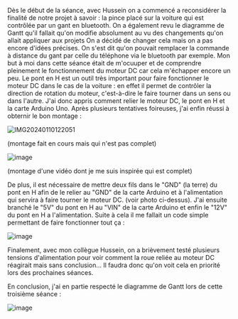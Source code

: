 Dès le début de la séance, avec Hussein on a commencé a reconsidérer la finalité de notre projet à savoir : la pince placé sur la voiture qui est contrôlée par un gant en bluetooth. On a également revu le diagramme de Gantt qu'il fallait qu'on modifie absolument au vu des changements qu'on allait appliquer aux projets
On a décidé de changer cela mais on a pas encore d'idées précises. On s'est dit qu'on pouvait remplacer la commande à distance du gant par celle du téléphone via le bluetooth par exemple.
Mon but à moi dans cette séance était de m'ocuuper et de comprendre pleinement le fonctionnement du moteur DC car cela m'échapper encore un peu. Le pont en H est un outil très important pour faire fonctionner le moteur DC dans le cas de la voiture : en effet il permet de contrôler la direction de rotation du moteur, c'est-à-dire le faire tourner dans un sens ou dans l'autre.
J'ai donc appris comment relier le moteur DC, le pont en H et la carte Arduino Uno. Après plusieurs tentatives foireuses, j'ai enfin réussi à obternir le bon montage :

![IMG20240110122051](https://github.com/hbtounes/projet-Arduino-Bentounes-Cayla/assets/134288995/443ea06c-34c0-4715-bd46-c03ce9f9d866) 

(montage fait en cours mais qui n'est pas complet)

![image](https://github.com/hbtounes/projet-Arduino-Bentounes-Cayla/assets/134288995/9d9b15b4-e4e3-424e-a78e-7b74867be39f)

(montage d'une vidéo dont je me suis inspirée qui est complet)


De plus, il est nécessaire de mettre deux fils dans le "GND" (la terre) du pont en H afin de le relier au "GND" de la carte Arduino et à l'alimentation qui servira à faire tourner le moteur DC. (voir photo ci-dessus). J'ai ensuite branché le "5V" du pont en H au "VIN" de la carte Arduino et enfin le "12V" du pont en H a l'alimentation. 
Suite à cela il me fallait un code simple permettant de faire fonctionner tout ça : 

![image](https://github.com/hbtounes/projet-Arduino-Bentounes-Cayla/assets/134288995/8e706525-656f-4b2c-aed4-7734c6967dc6)

Finalement, avec mon collègue Hussein, on a brièvement testé plusieurs tensions d'alimentation pour voir comment la roue reliée au moteur DC réagirait mais sans conclusion... Il faudra donc qu'on voit cela en priorité lors des prochaines séances. 

En conclusion, j'ai en partie respecté le diagramme de Gantt lors de cette troisième séance :

![image](https://github.com/hbtounes/projet-Arduino-Bentounes-Cayla/assets/134288995/79b38e0a-1f2a-4c66-83e5-37f9a70ae724)


